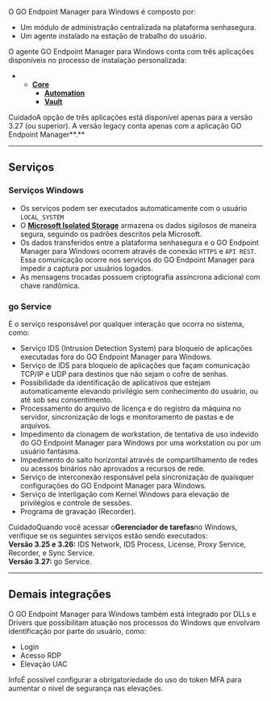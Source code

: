 O GO Endpoint Manager para Windows é composto por:

* Um módulo de administração centralizada na plataforma senhasegura.
* Um agente instalado na estação de trabalho do usuário.

O agente GO Endpoint Manager para Windows conta com três aplicações disponíveis no processo de instalação personalizada: 

* + [**Core**](/v3-32/docs/pt/go-endpoint-manager-windows-agent-core)
	+ [**Automation**](/v3-32/docs/pt/go-endpoint-manager-windows-agent-automation)
	+ [**Vault**](/v3-32/docs/pt/go-endpoint-manager-windows-agent-vault)

CuidadoA opção de três aplicações está disponível apenas para a versão 3\.27 (ou superior). A versão legacy conta apenas com a aplicação GO Endpoint Manager**.**

---

## Serviços

### Serviços Windows

* Os serviços podem ser executados automaticamente com o usuário `LOCAL_SYSTEM`
* O [**Microsoft Isolated Storage**](https://learn.microsoft.com/en-us/dotnet/standard/io/isolated-storage) armazena os dados sigilosos de maneira segura, seguindo os padrões descritos pela Microsoft.
* Os dados transferidos entre a plataforma senhasegura e o GO Endpoint Manager para Windows ocorrem através de conexão `HTTPS` e `API REST`. Essa comunicação ocorre nos serviços do GO Endpoint Manager para impedir a captura por usuários logados.
* As mensagens trocadas possuem criptografia assíncrona adicional com chave randômica.

### go Service

É o serviço responsável por qualquer interação que ocorra no sistema, como:

* Serviço IDS (Intrusion Detection System) para bloqueio de aplicações executadas fora do GO Endpoint Manager para Windows.
* Serviço de IDS para bloqueio de aplicações que façam comunicação TCP/IP e UDP para destinos que não sejam o cofre de senhas.
* Possibilidade da identificação de aplicativos que estejam automaticamente elevando privilégio sem conhecimento do usuário, ou até sob seu consentimento.
* Processamento do arquivo de licença e do registro da máquina no servidor, sincronização de logs e monitoramento de pastas e de arquivos.
* Impedimento da clonagem de workstation, de tentativa de uso indevido do GO Endpoint Manager para Windows por uma workstation ou por um usuário fantasma.
* Impedimento do salto horizontal através de compartilhamento de redes ou acessos binários não aprovados a recursos de rede.
* Serviço de interconexão responsável pela sincronização de quaisquer configurações do GO Endpoint Manager para Windows.
* Serviço de interligação com Kernel Windows para elevação de privilégios e controle de sessões.
* Programa de gravação (Recorder).

CuidadoQuando você acessar o**Gerenciador de tarefas**no Windows, verifique se os seguintes serviços estão sendo executados:  
**Versão 3\.25 e 3\.26:** IDS Network, IDS Process, License, Proxy Service, Recorder, e Sync Service.  
**Versão 3\.27:** go Service.

---

## Demais integrações

O GO Endpoint Manager para Windows também está integrado por DLLs e Drivers que possibilitam atuação nos processos do Windows que envolvam identificação por parte do usuário, como:

* Login
* Acesso RDP
* Elevação UAC

InfoÉ possível configurar a obrigatoriedade do uso do token MFA para aumentar o nível de segurança nas elevações.

